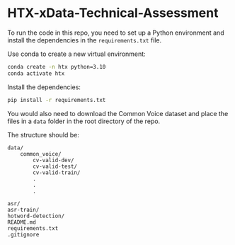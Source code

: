 # HTX-xData-Technical-Assessment

To run the code in this repo, you need to set up a Python environment and install the dependencies in the `requirements.txt` file. 

Use conda to create a new virtual environment:

```bash
conda create -n htx python=3.10
conda activate htx
```

Install the dependencies:

```bash
pip install -r requirements.txt
```

You would also need to download the Common Voice dataset and place the files in a `data` folder in the root directory of the repo.

The structure should be:

```
data/
    common_voice/
        cv-valid-dev/
        cv-valid-test/
        cv-valid-train/
        .
        .
        .

asr/
asr-train/
hotword-detection/
README.md
requirements.txt
.gitignore
```


